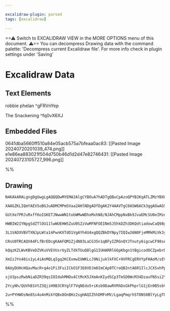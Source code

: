 ```yaml
---

excalidraw-plugin: parsed
tags: [excalidraw]

---
```

==⚠  Switch to EXCALIDRAW VIEW in the MORE OPTIONS menu of this document. ⚠== You can decompress Drawing data with the command palette: 'Decompress current Excalidraw file'. For more info check in plugin settings under 'Saving'


# Excalidraw Data
## Text Elements
robbie phelan ^gFRVnYep

The Snackening ^fq0vX6XJ

## Embedded Files
0641dba5660ff510a84e05acb575a7bfeaa0ac83: [[Pasted Image 20240720201039_474.png]]
e1e86ea883021f504d750b46d1d2d47e82746431: [[Pasted Image 20240723105727_996.png]]

%%
## Drawing
```compressed-json
N4KAkARALgngDgUwgLgAQQQDwMYEMA2AlgCYBOuA7hADTgQBuCpAzoQPYB2KqATLZMzYBXUtiRoIACyhQ4zZAHoFAc0JRJQgEYA6bGwC2CgF7N6hbEcK4OCtptbErHALRY8RMpWdx8Q1TdIEfARcZgRmBShcZQUebTiANho6IIR9BA4oZm4AbXAwUDAi6HhxdEJ9aKR+YsYWdi40AEYEhJrIOtZOADlOMW4mgBYAZgSATkGAVgSmsfaIQg5iLG4I

XAAGZKLIQmYAEVSoBGJuADMCMPmSVaa2AHlNDgAOfDgAK2Y4AAVTgC0ASW6ACk3ggAOwAGS2xVOhHw+AAyrBgqtBB5oQIoKQ2ABrBAAdRI6m4fHymOxeKRMBREjR13m2L8kg44WyzXmbDguGwahgA3W63m1mUNNQgrJEEw3GcT0GYO0CSePCa6zGTyeYNVPDmEr5aGcyrG2iakyaYNNTzGwytVqe82YWNxCAAwmx8GxSKssdZPrhApkMRBNNyccp

GUtXe7PRJvRxff6oIGKETJNwwWN1tobWMwWDhoMxhN8/NJAhCMppNxBk9JvaEMcSU0eIMzethqN5mHhHB/sQ2ag8ttIABNACOAA04NgcWCAOL/BEAQUmT3xzq+AFkwRQEMoIGSALrzU7kdK97gcITwhnCJYs5j9y/XiWaW/EACiwXSmX7OSPEqEOBiFwI4TmaMFlU1TUZgSSZBnmIgOBxC8r3wBC2GnBs0HOfBLglB0QKEfsIEQJZFj3Y84QQc8J

HWBIW2IYNpgSdZTlOU11lwWUEHWSZuU0SZzVwMFNFOEINm5J5hkDZh3DKQdtiadowCaQ98gAXxqQpilgRAvSwRN5k6BoBgSYYjKYLoOF6Dh+maRVBMGRVhnFbYFiWFYJFwHhA12A5glAs4LgQK4wPQZQADEACUADUOGHBA4EDWF4SpUUIDpE57UdPFCWIYk0FJNyHQpBA0rKDK3XpCVGQre9+yUiVOW5Xl+Vc4phVFdrIClfUwSk+ImyG5URqaRq

3L1VADXVBVTXNJpLWta14PwnKXTdD1VgAYh4U4xgQQZBkDYNpy7IQIw26N0FjeMMkMiVk3y1NwOGbRTUmMYhk+8Yxh4IrilLctKzQYZa3w+swpY01Bh4FzxuKM6ez7XIyRHCcpxneclxXNdN23Xd922f83JPXAzzCp80Jqt96pQ583Nfc6Py/O7f2J4pAOAwLwOVS08xmfqwbcxDkLQSn0MwsKcLwknOCgBFCCMMoeDtCVTjliKybhSb4cgI5MET

CRsU0TRCAQVA4FLfBrEDcgKAAFQM1ZjdN83LaCG35n1qBFyIZRGnQYJTnuty6igcwCF98sA+gTlAz0TJcEWJgaNQcWmtIctFgIR2DeduxXYtq3PYlXAhCgNgovCRWyixIQQolRCEAACTLCtDdQJp4kmDStIlXSKoqKpA2MzhuGmCz6h6PoyjNU0hmtHMrg83r0FwZ1fP2Q4sNQaWG7c64JCaABFBFcGcZuwWb4YeBgUdCGHTRhz2Jp8R4bBkrhRF

kQqzKZLWvKBVeDZVKuVVEVUsrUyZLTdkTUuQ8lgG1IUHARRlG6pKbgn1tBgicodOCZpebrDBPMSaBoeAJFmmMaYIwbRLVVsVNakZNoxnIHGLkCZjohjOhdKMXpWG3QDPMR6QD+pxHWEqJ4rQcFNBvkMEsbdgaoGrELYoYQd4yLbAkHBhYVGQERr2X8qMID2wAEKLieKQYczp/gAFUxh3GYP8YYhBnSYEIKQHE75CZFHZpAUm5M6ZUzcuGYgMC06o

XmIzJYn40is1yL4iAnMQLqIgq2KCExmwIUWKLcJ9NijuklkFXC+9VFRCgERVYpFHAoM/sEVOGAmgIEkSEdULllTsXWIMYg5p1iaCcsQJoxAeDEDlE0ngOD6LDCaDJOSKMhy6xUmpIoml8jaT1qUfSedJ5WW4FM7ZDQbJ2V4PmWUqo5ESkWMsVeaw9ib38ggbmu9gqhVWKcUc6x6DjgSOOIEtTv7Ul/hA/+pVAHPWAatUBP9wHohvNA1kAwOTwNas

0AUyDUHcHQavMacR+q4o1Pi3FuiICkO1F3E0VDJm0ImCAp0TCroQB2ntA6R1IlcJCXSvhPp2F3STCmEkbZsGTBXJaS0PBBJPCbPIoGHdQZ1nUbaZsQxxidkZEjQxQ5jFmIsVY2x9jHHONce4zx3iwAJP8dRCmESoF3nhWLK1DM3wxO/FkeJ8wkmPIIQtHMowzQ1iyUhQJEs8RS2eWrOWCslYknoTCDWWt8A6y9k7CQ9tSyoARBwEMGRyK20oLnDu

xjU3pszRwbNiaDZR39qsIOIdahMHDu4CtMcK5JXmAnKIydSCp3Tm5D0WcM34DzasFN5si2YRLTUoU5dK7V0jWgOuJTIBN1btKgY3cNLgGJmsOAcAkTJO4NpaApZ0hVpXTUBgZsKAmLZW+DlEgtpsQfacaEEBsAiATP8I4+gkSlVvegRl+1DrPtfaQd9n6r2nXZZdTlbC/Q8rPcB0DaQIpfzAbSIF8G313Q/Wkb9TpQUkgwyBrDn7cOUihWhmF+QX

2YcyNh/QUVhB1VtZ3QjiH9B3CRYglF7VqNEdo5+iKsb9DawRVRhDxGkPhprlG1jEn9B5sbVWhAwcgM0agHR3dpAfYgbYBQUsuBLV5N42x98SxFw6b0yEMKawLPPtktieE45MHrC7qNGRX1CzwwytgBz+BhzjybLNaYK4F42hWsUIwbADD7olPQAg9dV28V7mJtTdGGNMzCRAEJz6wwkAjWUbtejM7EF/WsiAJi3TWa2s6MYNWasRQioGKuygrx+m

2u+PYHWOsNe8Ss4o4nMikYQBx8OnBHz2sgHAQIZhhDMFnMV/LgaqPmqrh5TONS0BlYyLgTQwQwrztbUQJKc7SD13mBm49J2ztNXLk3bg87kvFDsKCbAWQi1wA3GwZYpmdt7aKWEcAfWIApXCPu9SIB1JAA==
```
%%